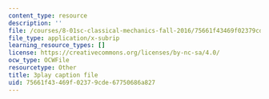 ```yaml
---
content_type: resource
description: ''
file: /courses/8-01sc-classical-mechanics-fall-2016/75661f43469f02379cde67750686a827_0QF_uCgZW4Y.srt
file_type: application/x-subrip
learning_resource_types: []
license: https://creativecommons.org/licenses/by-nc-sa/4.0/
ocw_type: OCWFile
resourcetype: Other
title: 3play caption file
uid: 75661f43-469f-0237-9cde-67750686a827
---
```


